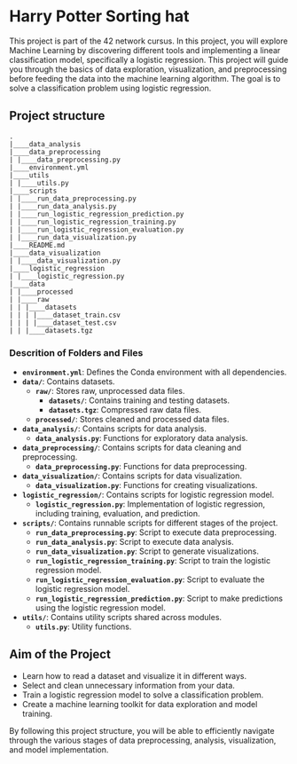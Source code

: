 # Harry Potter Sorting hat

This project is part of the 42 network cursus. In this project, you will explore Machine Learning by discovering different tools and implementing a linear classification model, specifically a logistic regression. This project will guide you through the basics of data exploration, visualization, and preprocessing before feeding the data into the machine learning algorithm. The goal is to solve a classification problem using logistic regression.

## Project structure

```
.
|____data_analysis
|____data_preprocessing
| |____data_preprocessing.py
|____environment.yml
|____utils
| |____utils.py
|____scripts
| |____run_data_preprocessing.py
| |____run_data_analysis.py
| |____run_logistic_regression_prediction.py
| |____run_logistic_regression_training.py
| |____run_logistic_regression_evaluation.py
| |____run_data_visualization.py
|____README.md
|____data_visualization
| |____data_visualization.py
|____logistic_regression
| |____logistic_regression.py
|____data
| |____processed
| |____raw
| | |____datasets
| | | |____dataset_train.csv
| | | |____dataset_test.csv
| | |____datasets.tgz

```

### Descrition of Folders and Files

- **`environment.yml`**: Defines the Conda environment with all dependencies.
- **`data/`**: Contains datasets.
  - **`raw/`**: Stores raw, unprocessed data files.
    - **`datasets/`**: Contains training and testing datasets.
    - **`datasets.tgz`**: Compressed raw data files.
  - **`processed/`**: Stores cleaned and processed data files.
- **`data_analysis/`**: Contains scripts for data analysis.
  - **`data_analysis.py`**: Functions for exploratory data analysis.
- **`data_preprocessing/`**: Contains scripts for data cleaning and preprocessing.
  - **`data_preprocessing.py`**: Functions for data preprocessing.
- **`data_visualization/`**: Contains scripts for data visualization.
  - **`data_visualization.py`**: Functions for creating visualizations.
- **`logistic_regression/`**: Contains scripts for logistic regression model.
  - **`logistic_regression.py`**: Implementation of logistic regression, including training, evaluation, and prediction.
- **`scripts/`**: Contains runnable scripts for different stages of the project.
  - **`run_data_preprocessing.py`**: Script to execute data preprocessing.
  - **`run_data_analysis.py`**: Script to execute data analysis.
  - **`run_data_visualization.py`**: Script to generate visualizations.
  - **`run_logistic_regression_training.py`**: Script to train the logistic regression model.
  - **`run_logistic_regression_evaluation.py`**: Script to evaluate the logistic regression model.
  - **`run_logistic_regression_prediction.py`**: Script to make predictions using the logistic regression model.
- **`utils/`**: Contains utility scripts shared across modules.
  - **`utils.py`**: Utility functions.

## Aim of the Project

- Learn how to read a dataset and visualize it in different ways.
- Select and clean unnecessary information from your data.
- Train a logistic regression model to solve a classification problem.
- Create a machine learning toolkit for data exploration and model training.

By following this project structure, you will be able to efficiently navigate through the various stages of data preprocessing, analysis, visualization, and model implementation.
